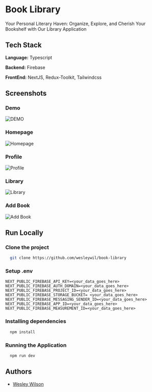 # Book Library

Your Personal Literary Haven: Organize, Explore, and Cherish Your Bookshelf with Our Library Application

## Tech Stack

**Language:** Typescript

**Backend:** Firebase

**FrontEnd:** NextJS, Redux-Toolkit, Tailwindcss

## Screenshots

### Demo

![DEMO](https://i.imgur.com/Bai3zME.gif)

### Homepage

![Homepage](https://i.imgur.com/YLM3ui2.png)

### Profile

![Profile](https://i.imgur.com/tP9p4Su.png)

### Library

![Library](https://i.imgur.com/OEENohx.png)

### Add Book

![Add Book](https://i.imgur.com/VUM5j6I.png)

## Run Locally

### Clone the project

```bash
  git clone https://github.com/wesleywil/book-library
```

### Setup .env

```
NEXT_PUBLIC_FIREBASE_API_KEY=<your_data_goes_here>
NEXT_PUBLIC_FIREBASE_AUTH_DOMAIN=<your_data_goes_here>
NEXT_PUBLIC_FIREBASE_PROJECT_ID=<your_data_goes_here>
NEXT_PUBLIC_FIREBASE_STORAGE_BUCKET= <your_data_goes_here>
NEXT_PUBLIC_FIREBASE_MESSAGING_SENDER_ID=<your_data_goes_here>
NEXT_PUBLIC_FIREBASE_APP_ID=<your_data_goes_here>
NEXT_PUBLIC_FIREBASE_MEASUREMENT_ID=<your_data_goes_here>
```

### Installing dependencies

```bash
  npm install
```

### Running the Application

```bash
  npm run dev
```

## Authors

- [Wesley Wilson](https://github.com/wesleywil)
